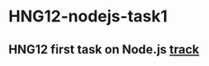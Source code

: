 # HNG12-nodejs-task1

## HNG12 first task on Node.js [track](https://hng.tech/hire/nodejs-developers)